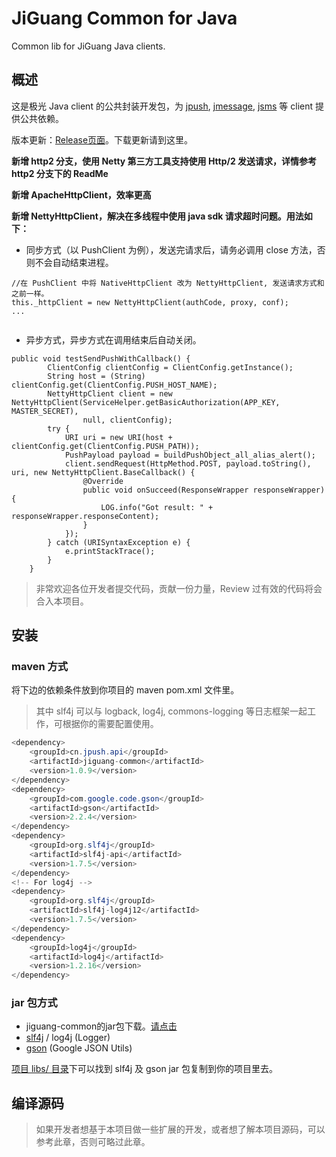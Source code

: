 # JiGuang Common for Java

Common lib for JiGuang Java clients. 

## 概述

这是极光 Java client 的公共封装开发包，为 [jpush](https://github.com/jpush/jpush-api-java-client), [jmessage](https://github.com/jpush/jmessage-api-java-client), [jsms](https://github.com/jpush/jsms-api-java-client) 等 client 提供公共依赖。

版本更新：[Release页面](https://github.com/jpush/jiguang-java-client-common/releases)。下载更新请到这里。

**新增 http2 分支，使用 Netty 第三方工具支持使用 Http/2 发送请求，详情参考 http2 分支下的 ReadMe**

**新增 ApacheHttpClient，效率更高**

**新增 NettyHttpClient，解决在多线程中使用 java sdk 请求超时问题。用法如下：**

- 同步方式（以 PushClient 为例），发送完请求后，请务必调用 close 方法，否则不会自动结束进程。

```
//在 PushClient 中将 NativeHttpClient 改为 NettyHttpClient, 发送请求方式和之前一样。
this._httpClient = new NettyHttpClient(authCode, proxy, conf);
...


```

- 异步方式，异步方式在调用结束后自动关闭。

```
public void testSendPushWithCallback() {
        ClientConfig clientConfig = ClientConfig.getInstance();
        String host = (String) clientConfig.get(ClientConfig.PUSH_HOST_NAME);
        NettyHttpClient client = new NettyHttpClient(ServiceHelper.getBasicAuthorization(APP_KEY, MASTER_SECRET),
                null, clientConfig);
        try {
            URI uri = new URI(host + clientConfig.get(ClientConfig.PUSH_PATH));
            PushPayload payload = buildPushObject_all_alias_alert();
            client.sendRequest(HttpMethod.POST, payload.toString(), uri, new NettyHttpClient.BaseCallback() {
                @Override
                public void onSucceed(ResponseWrapper responseWrapper) {
                    LOG.info("Got result: " + responseWrapper.responseContent);
                }
            });
        } catch (URISyntaxException e) {
            e.printStackTrace();
        }
    }
```

> 非常欢迎各位开发者提交代码，贡献一份力量，Review 过有效的代码将会合入本项目。


## 安装

### maven 方式

将下边的依赖条件放到你项目的 maven pom.xml 文件里。
> 其中 slf4j 可以与 logback, log4j, commons-logging 等日志框架一起工作，可根据你的需要配置使用。

```Java
<dependency>
    <groupId>cn.jpush.api</groupId>
    <artifactId>jiguang-common</artifactId>
    <version>1.0.9</version>
</dependency>
<dependency>
	<groupId>com.google.code.gson</groupId>
	<artifactId>gson</artifactId>
	<version>2.2.4</version>
</dependency>
<dependency>
	<groupId>org.slf4j</groupId>
	<artifactId>slf4j-api</artifactId>
	<version>1.7.5</version>
</dependency>
<!-- For log4j -->
<dependency>
	<groupId>org.slf4j</groupId>
	<artifactId>slf4j-log4j12</artifactId>
	<version>1.7.5</version>
</dependency>
<dependency>
	<groupId>log4j</groupId>
	<artifactId>log4j</artifactId>
	<version>1.2.16</version>
</dependency>
```

### jar 包方式

* jiguang-common的jar包下载。[请点击](https://github.com/jpush/jiguang-java-client-common/releases)
* [slf4j](http://www.slf4j.org/) / log4j (Logger)
* [gson](https://code.google.com/p/google-gson/) (Google JSON Utils)

[项目 libs/ 目录](https://github.com/jpush/jiguang-java-client-common/tree/master/libs)下可以找到 slf4j 及 gson jar 包复制到你的项目里去。

## 编译源码

> 如果开发者想基于本项目做一些扩展的开发，或者想了解本项目源码，可以参考此章，否则可略过此章。

